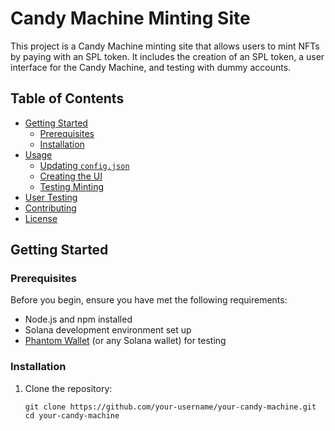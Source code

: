 # Candy Machine Minting Site

This project is a Candy Machine minting site that allows users to mint NFTs by paying with an SPL token. It includes the creation of an SPL token, a user interface for the Candy Machine, and testing with dummy accounts.

## Table of Contents

- [Getting Started](#getting-started)
  - [Prerequisites](#prerequisites)
  - [Installation](#installation)
- [Usage](#usage)
  - [Updating `config.json`](#updating-configjson)
  - [Creating the UI](#creating-the-ui)
  - [Testing Minting](#testing-minting)
- [User Testing](#user-testing)
- [Contributing](#contributing)
- [License](#license)

## Getting Started

### Prerequisites

Before you begin, ensure you have met the following requirements:

- Node.js and npm installed
- Solana development environment set up
- [Phantom Wallet](https://phantom.app/) (or any Solana wallet) for testing

### Installation

1. Clone the repository:

   ```shell
   git clone https://github.com/your-username/your-candy-machine.git
   cd your-candy-machine
